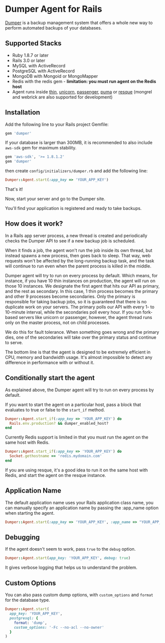 # Dumper Agent for Rails

[Dumper](http://dumper.io/) is a backup management system that offers a whole new way to perform automated backups of your databases.

## Supported Stacks

* Ruby 1.8.7 or later
* Rails 3.0 or later
* MySQL with ActiveRecord
* PostgreSQL with ActiveRecord
* MongoDB with Mongoid or MongoMapper
* Redis with the redis gem - **limitation: you must run agent on the Redis host**
* Agent runs inside [thin](http://code.macournoyer.com/thin/), [unicorn](http://unicorn.bogomips.org/), [passenger](http://www.modrails.com/), [puma](http://puma.io) or [resque](https://github.com/defunkt/resque) (mongrel and webrick are also supported for development)

## Installation

Add the following line to your Rails project Gemfile:

```ruby
gem 'dumper'
```

If your database is larger than 300MB, it is recommended to also include `aws-sdk` gem for maximum stability.

```ruby
gem 'aws-sdk', '>= 1.8.1.2'
gem 'dumper'
```

then create `config/initializers/dumper.rb` and add the following line:

```ruby
Dumper::Agent.start(:app_key => 'YOUR_APP_KEY')
```

That's it!

Now, start your server and go to the Dumper site.

You'll find your application is registered and ready to take backups.

## How does it work?

In a Rails app server process, a new thread is created and periodically checks the Dumper API to see if a new backup job is scheduled.

When it finds a job, the agent won't run the job inside its own thread, but instead spawns a new process, then goes back to sleep. That way, web requests won't be affected by the long-running backup task, and the task will continue to run even when the parent process is killed in the middle.

Dumper agent will try to run on every process by default. Which means, for instance, if you have 10 thin instances on production, the agent will run on those 10 instances. We designate the first agent that hits our API as primary, and the rest as secondary. In this case, 1 thin process becomes the primary and other 9 processes become secondaries. Only the primary is responsible for taking backup jobs, so it is guaranteed that there is no duplicate work on your servers. The primary polls our API with every 1- to 10-minute interval, while the secondaries poll every hour. If you run fork-based servers like unicorn or passenger, however, the agent thread runs only on the master process, not on child processes.

We do this for fault tolerance. When something goes wrong and the primary dies, one of the secondaries will take over the primary status and continue to serve.

The bottom line is that the agent is designed to be extremely efficient in CPU, memory and bandwidth usage. It's almost impossible to detect any difference in performance with or without it.

## Conditionally start the agent

As explained above, the Dumper agent will try to run on every process by default.

If you want to start the agent on a particular host, pass a block that evaluates to true or false to the `start_if` method.

```ruby
Dumper::Agent.start_if(:app_key => 'YOUR_APP_KEY') do
  Rails.env.production? && dumper_enabled_host?
end
```

Currently Redis support is limited in that you must run the agent on the same host with Redis.

```ruby
Dumper::Agent.start_if(:app_key => 'YOUR_APP_KEY') do
  Socket.gethostname == 'redis.mydomain.com'
end
```

If you are using resque, it's a good idea to run it on the same host with Redis, and start the agent on the resque instance.

## Application Name

The default application name uses your Rails application class name, you can manually specify an application name by passing the :app_name option when starting the agent.

```ruby
Dumper::Agent.start(:app_key => 'YOUR_APP_KEY', :app_name => "YOUR_APP_NAME")
```

## Debugging

If the agent doesn't seem to work, pass `true` to the `debug` option.

```ruby
Dumper::Agent.start(app_key: 'YOUR_APP_KEY', debug: true)
```

It gives verbose logging that helps us to understand the problem.

## Custom Options

You can also pass custom dump options, with `custom_options` and `format` for the database type.

```ruby
Dumper::Agent.start(
  app_key: 'YOUR_APP_KEY',
  postgresql: {
    format: 'dump',
    custom_options: '-Fc --no-acl --no-owner'
  }
)
```
